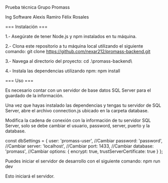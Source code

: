 ﻿
Prueba técnica Grupo Promass

Ing Software Alexis Ramiro Félix Rosales

=== Instalación ===

1.- Asegúrate de tener Node.js y npm instalados en tu máquina.

2.- Clona este repositorio a tu máquina local utilizando el siguiente comando: git clone https://github.com/nexar212/promass-backend.git

3.- Navega al directorio del proyecto: cd .\promass-backend\

4.- Instala las dependencias utilizando npm: npm install

=== Uso ===

Es necesario contar con un servidor de base datos SQL Server para el guardado de la información.

Una vez que hayas instalado las dependencias y tengas tu servidor de SQL Server, abre el archivo connection.js ubicado en la carpeta database.

Modifica la cadena de conexión con la información de tu servidor SQL Server, solo se debe cambiar el usuario, password, server, puerto y la database.

const dbSettings = {
    user: 'promass-user', //Cambiar
    password: 'password', //Cambiar
    server: 'localhost',  //Cambiar
    port: 1433, //Cambiar
    database: 'promass', //Cambiar
    options: {
      encrypt: true, 
      trustServerCertificate: true 
    }
};


Puedes iniciar el servidor de desarrollo con el siguiente comando: npm run dev

Esto iniciará el servidor.
